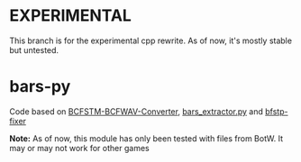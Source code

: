 # EXPERIMENTAL
This branch is for the experimental cpp rewrite. As of now, it's mostly stable but untested.

# bars-py
Code based on [BCFSTM-BCFWAV-Converter](https://github.com/aboood40091/BCFSTM-BCFWAV-Converter), [bars_extractor.py](https://gist.github.com/SamusAranX/6eb8b6fd1777b17afc3107a979c2409a#file-bars_extractor-py) and [bfstp-fixer](https://github.com/NanobotZ/bfstp-fixer)

**Note:** As of now, this module has only been tested with files from BotW. It may or may not work for other games
